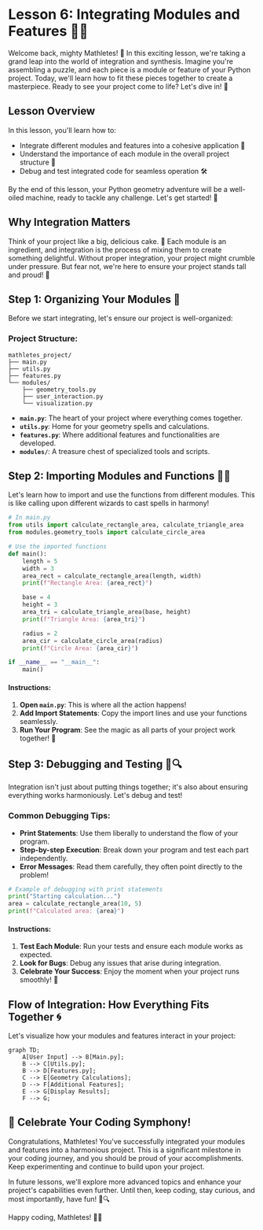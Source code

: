 # Lesson 6: Integrating Modules and Features 🔗✨

Welcome back, mighty Mathletes! 🌟 In this exciting lesson, we're taking a grand leap into the world of integration and synthesis. Imagine you're assembling a puzzle, and each piece is a module or feature of your Python project. Today, we'll learn how to fit these pieces together to create a masterpiece. Ready to see your project come to life? Let's dive in! 🚀

## Lesson Overview

In this lesson, you'll learn how to:
- Integrate different modules and features into a cohesive application 🔧
- Understand the importance of each module in the overall project structure 🧩
- Debug and test integrated code for seamless operation 🛠️

By the end of this lesson, your Python geometry adventure will be a well-oiled machine, ready to tackle any challenge. Let's get started! 🎯

## Why Integration Matters

Think of your project like a big, delicious cake. 🍰 Each module is an ingredient, and integration is the process of mixing them to create something delightful. Without proper integration, your project might crumble under pressure. But fear not, we're here to ensure your project stands tall and proud! 🏰

## Step 1: Organizing Your Modules 📂

Before we start integrating, let's ensure our project is well-organized:

### Project Structure:

```plaintext
mathletes_project/
├── main.py
├── utils.py
├── features.py
└── modules/
    ├── geometry_tools.py
    ├── user_interaction.py
    └── visualization.py
```

- **`main.py`**: The heart of your project where everything comes together.
- **`utils.py`**: Home for your geometry spells and calculations.
- **`features.py`**: Where additional features and functionalities are developed.
- **`modules/`**: A treasure chest of specialized tools and scripts.

## Step 2: Importing Modules and Functions 🧙‍♂️

Let's learn how to import and use the functions from different modules. This is like calling upon different wizards to cast spells in harmony!

```python
# In main.py
from utils import calculate_rectangle_area, calculate_triangle_area
from modules.geometry_tools import calculate_circle_area

# Use the imported functions
def main():
    length = 5
    width = 3
    area_rect = calculate_rectangle_area(length, width)
    print(f"Rectangle Area: {area_rect}")

    base = 4
    height = 3
    area_tri = calculate_triangle_area(base, height)
    print(f"Triangle Area: {area_tri}")

    radius = 2
    area_cir = calculate_circle_area(radius)
    print(f"Circle Area: {area_cir}")

if __name__ == "__main__":
    main()
```

#### Instructions:
1. **Open `main.py`**: This is where all the action happens!
2. **Add Import Statements**: Copy the import lines and use your functions seamlessly.
3. **Run Your Program**: See the magic as all parts of your project work together! 🌟

## Step 3: Debugging and Testing 🐞🔍

Integration isn't just about putting things together; it's also about ensuring everything works harmoniously. Let's debug and test!

### Common Debugging Tips:
- **Print Statements**: Use them liberally to understand the flow of your program.
- **Step-by-step Execution**: Break down your program and test each part independently.
- **Error Messages**: Read them carefully, they often point directly to the problem!

```python
# Example of debugging with print statements
print("Starting calculation...")
area = calculate_rectangle_area(10, 5)
print(f"Calculated area: {area}")
```

#### Instructions:
1. **Test Each Module**: Run your tests and ensure each module works as expected.
2. **Look for Bugs**: Debug any issues that arise during integration.
3. **Celebrate Your Success**: Enjoy the moment when your project runs smoothly! 🎉

## Flow of Integration: How Everything Fits Together 🌀

Let's visualize how your modules and features interact in your project:

```mermaid
graph TD;
    A[User Input] --> B[Main.py];
    B --> C[Utils.py];
    B --> D[Features.py];
    C --> E[Geometry Calculations];
    D --> F[Additional Features];
    E --> G[Display Results];
    F --> G;
```

## 🎉 Celebrate Your Coding Symphony!

Congratulations, Mathletes! You've successfully integrated your modules and features into a harmonious project. This is a significant milestone in your coding journey, and you should be proud of your accomplishments. Keep experimenting and continue to build upon your project.

In future lessons, we'll explore more advanced topics and enhance your project's capabilities even further. Until then, keep coding, stay curious, and most importantly, have fun! 🚀🔍

Happy coding, Mathletes! 🎈✨